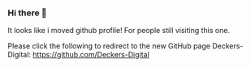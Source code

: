 ### Hi there 👋
It looks like i moved github profile! For people still visiting this one.

Please click the following to redirect to the new GitHub page Deckers-Digital: https://github.com/Deckers-Digital 

<!--
**Vince-IOT/Vince-IOT** is a ✨ _special_ ✨ repository because its `README.md` (this file) appears on your GitHub profile.

Here are some ideas to get you started:

- 🔭 I’m currently working on ...
- 🌱 I’m currently learning ...
- 👯 I’m looking to collaborate on ...
- 🤔 I’m looking for help with ...
- 💬 Ask me about ...
- 📫 How to reach me: ...
- 😄 Pronouns: ...
- ⚡ Fun fact: ...
-->

